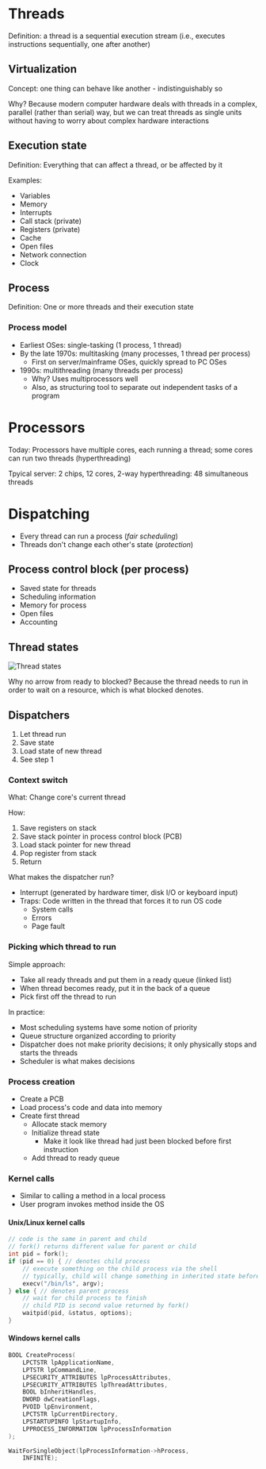 # Threads
Definition: a thread is a sequential execution stream (i.e., executes instructions sequentially, one after another)

## Virtualization
Concept: one thing can behave like another - indistinguishably so

Why? Because modern computer hardware deals with threads in a complex, parallel (rather than serial) way, but we can treat threads as single units without having to worry about complex hardware interactions

## Execution state
Definition: Everything that can affect a thread, or be affected by it

Examples: 
* Variables
* Memory
* Interrupts
* Call stack (private)
* Registers (private)
* Cache
* Open files
* Network connection
* Clock

## Process
Definition: One or more threads and their execution state

### Process model
* Earliest OSes: single-tasking (1 process, 1 thread)
* By the late 1970s: multitasking (many processes, 1 thread per process)
    - First on server/mainframe OSes, quickly spread to PC OSes
* 1990s: multithreading (many threads per process)
    - Why? Uses multiprocessors well
    - Also, as structuring tool to separate out independent tasks of a program

# Processors
Today: Processors have multiple cores, each running a thread; some cores can run two threads (hyperthreading)

Tpyical server: 2 chips, 12 cores, 2-way hyperthreading: 48 simultaneous threads

# Dispatching
* Every thread can run a process (*fair scheduling*)
* Threads don't change each other's state (*protection*)

## Process control block (per process)
* Saved state for threads
* Scheduling information
* Memory for process
* Open files
* Accounting

## Thread states
![Thread states](/notes/images/cs111/2021-03-31-thread-states.png)

Why no arrow from ready to blocked? Because the thread needs to run in order to wait on a resource, which is what blocked denotes.

## Dispatchers
1. Let thread run
2. Save state
3. Load state of new thread
4. See step 1

### Context switch
What: Change core's current thread

How:
1. Save registers on stack
2. Save stack pointer in process control block (PCB)
3. Load stack pointer for new thread
4. Pop register from stack
5. Return

What makes the dispatcher run?
* Interrupt (generated by hardware timer, disk I/O or keyboard input)
* Traps: Code written in the thread that forces it to run OS code
    - System calls
    - Errors
    - Page fault

### Picking which thread to run
Simple approach:
* Take all ready threads and put them in a ready queue (linked list)
* When thread becomes ready, put it in the back of a queue
* Pick first off the thread to run

In practice:
* Most scheduling systems have some notion of priority
* Queue structure organized according to priority
* Dispatcher does not make priority decisions; it only physically stops and starts the threads
* Scheduler is what makes decisions

### Process creation
* Create a PCB
* Load process's code and data into memory
* Create first thread
    - Allocate stack memory
    - Initialize thread state
        - Make it look like thread had just been blocked before first instruction
    - Add thread to ready queue

### Kernel calls
* Similar to calling a method in a local process
* User program invokes method inside the OS

#### Unix/Linux kernel calls

```C++
// code is the same in parent and child
// fork() returns different value for parent or child
int pid = fork();
if (pid == 0) { // denotes child process
    // execute something on the child process via the shell
    // typically, child will change something in inherited state before calling exec()
    execv("/bin/ls", argv); 
} else { // denotes parent process
    // wait for child process to finish
    // child PID is second value returned by fork()
    waitpid(pid, &status, options);
}
```

#### Windows kernel calls

```C++
BOOL CreateProcess(
    LPCTSTR lpApplicationName,
    LPTSTR lpCommandLine,
    LPSECURITY_ATTRIBUTES lpProcessAttributes,
    LPSECURITY_ATTRIBUTES lpThreadAttributes,
    BOOL bInheritHandles,
    DWORD dwCreationFlags,
    PVOID lpEnvironment,
    LPCTSTR lpCurrentDirectory,
    LPSTARTUPINFO lpStartupInfo,
    LPPROCESS_INFORMATION lpProcessInformation
);

WaitForSingleObject(lpProcessInformation->hProcess,
    INFINITE);
```